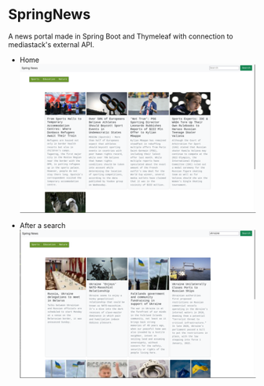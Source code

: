 # SpringNews
A news portal made in Spring Boot and Thymeleaf with connection to mediastack's external API.


* Home 
![home](https://github.com/andarino/SpringNews/blob/main/img/1.png)


* After a search
![home](https://github.com/andarino/SpringNews/blob/main/img/2.png)
